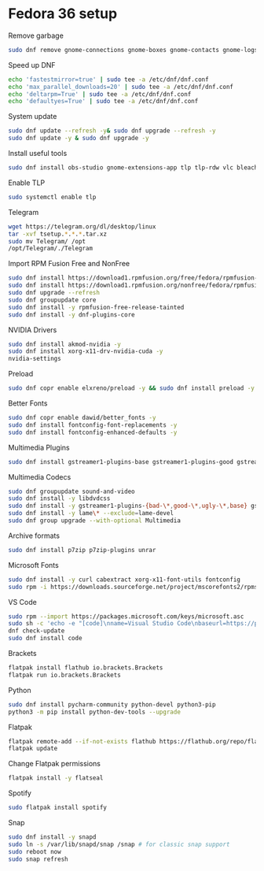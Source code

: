 # Fedora 36 setup

Remove garbage

``` Bash
sudo dnf remove gnome-connections gnome-boxes gnome-contacts gnome-logs gnome-maps gnome-abrt gnome-tour
```

Speed up DNF

``` Bash
echo 'fastestmirror=true' | sudo tee -a /etc/dnf/dnf.conf
echo 'max_parallel_downloads=20' | sudo tee -a /etc/dnf/dnf.conf
echo 'deltarpm=True' | sudo tee -a /etc/dnf/dnf.conf
echo 'defaultyes=True' | sudo tee -a /etc/dnf/dnf.conf
```

System update

``` Bash
sudo dnf update --refresh -y& sudo dnf upgrade --refresh -y
sudo dnf update -y & sudo dnf upgrade -y
```

Install useful tools

``` Bash
sudo dnf install obs-studio gnome-extensions-app tlp tlp-rdw vlc bleachbit gnome-tweaks okular -y
```

Enable TLP

``` Bash
sudo systemctl enable tlp
```

Telegram

``` Bash
wget https://telegram.org/dl/desktop/linux
tar -xvf tsetup.*.*.*.tar.xz
sudo mv Telegram/ /opt
/opt/Telegram/./Telegram
```

Import RPM Fusion Free and NonFree

``` Bash
sudo dnf install https://download1.rpmfusion.org/free/fedora/rpmfusion-free-release-$(rpm -E %fedora).noarch.rpm -y
sudo dnf install https://download1.rpmfusion.org/nonfree/fedora/rpmfusion-nonfree-release-$(rpm -E %fedora).noarch.rpm -y
sudo dnf upgrade --refresh
sudo dnf groupupdate core
sudo dnf install -y rpmfusion-free-release-tainted
sudo dnf install -y dnf-plugins-core
```

NVIDIA Drivers

``` Bash
sudo dnf install akmod-nvidia -y
sudo dnf install xorg-x11-drv-nvidia-cuda -y
nvidia-settings
```

Preload

``` Bash
sudo dnf copr enable elxreno/preload -y && sudo dnf install preload -y
```

Better Fonts

``` Bash
sudo dnf copr enable dawid/better_fonts -y
sudo dnf install fontconfig-font-replacements -y
sudo dnf install fontconfig-enhanced-defaults -y
```

Multimedia Plugins

``` Bash
sudo dnf install gstreamer1-plugins-base gstreamer1-plugins-good gstreamer1-plugins-ugly gstreamer1-plugins-bad-free gstreamer1-plugins-bad-free gstreamer1-plugins-bad-freeworld gstreamer1-plugins-bad-free-extras ffmpeg
```

Multimedia Codecs

``` Bash
sudo dnf groupupdate sound-and-video
sudo dnf install -y libdvdcss
sudo dnf install -y gstreamer1-plugins-{bad-\*,good-\*,ugly-\*,base} gstreamer1-libav --exclude=gstreamer1-plugins-bad-free-devel ffmpeg gstreamer-ffmpeg 
sudo dnf install -y lame\* --exclude=lame-devel
sudo dnf group upgrade --with-optional Multimedia
```

Archive formats

``` Bash
sudo dnf install p7zip p7zip-plugins unrar
```

Microsoft Fonts

``` Bash
sudo dnf install -y curl cabextract xorg-x11-font-utils fontconfig
sudo rpm -i https://downloads.sourceforge.net/project/mscorefonts2/rpms/msttcore-fonts-installer-2.6-1.noarch.rpm
```

VS Code

``` Bash
sudo rpm --import https://packages.microsoft.com/keys/microsoft.asc
sudo sh -c 'echo -e "[code]\nname=Visual Studio Code\nbaseurl=https://packages.microsoft.com/yumrepos/vscode\nenabled=1\ngpgcheck=1\ngpgkey=https://packages.microsoft.com/keys/microsoft.asc" > /etc/yum.repos.d/vscode.repo'
dnf check-update
sudo dnf install code
```

Brackets

``` Bash
flatpak install flathub io.brackets.Brackets
flatpak run io.brackets.Brackets
```

Python

``` Bash
sudo dnf install pycharm-community python-devel python3-pip
python3 -m pip install python-dev-tools --upgrade
```

Flatpak

``` Bash
flatpak remote-add --if-not-exists flathub https://flathub.org/repo/flathub.flatpakrepo
flatpak update
```

Change Flatpak permissions

``` Bash
flatpak install -y flatseal
```

Spotify

``` Bash
sudo flatpak install spotify
```

Snap

``` Bash
sudo dnf install -y snapd
sudo ln -s /var/lib/snapd/snap /snap # for classic snap support
sudo reboot now
sudo snap refresh
```
